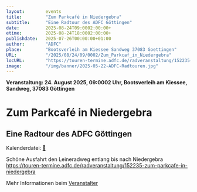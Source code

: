 ```yaml
---
layout:        events
title:         "Zum Parkcafé in Niedergebra"
subtitle:      "Eine Radtour des ADFC Göttingen"
date:          2025-08-24T09:0002:00:00+
etime:         2025-08-24T18:0002:00:00+
publishdate:   2025-07-26T00:00:00+01:00
author:        "ADFC"
place:         "Bootsverleih am Kiessee Sandweg 37083 Goettingen"
URL:           "/2025/08/24/09/0002/Zum_Parkcaf_in_Niedergebra"
locURL:        "https://touren-termine.adfc.de/radveranstaltung/152235-zum-parkcafe-in-niedergebra"
image:         "/img/banner/2025-05-22-ADFC-Radtouren.jpg"
---
```


**Veranstaltung: 24. August 2025, 09:0002 Uhr, Bootsverleih am Kiessee, Sandweg, 37083 Göttingen**

Zum Parkcafé in Niedergebra
===========

Eine Radtour des ADFC Göttingen
-----------


Kalenderdatei: [📆](/ics/2025-08-24_09-0002_zum_parkcaf_in_niedergebra.ics)

Schöne Ausfahrt den Leineradweg entlang bis nach Niedergebra
https://touren-termine.adfc.de/radveranstaltung/152235-zum-parkcafe-in-niedergebra

Mehr Informationen beim [Veranstalter](https://touren-termine.adfc.de/radveranstaltung/152235-zum-parkcafe-in-niedergebra)
